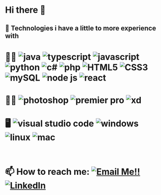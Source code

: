 # Hi there 👋

## 🤹 Technologies i have a little to more experience with
 
# 👨‍💻 ![java](https://img.shields.io/badge/Java-ED8B00?style=for-the-badge&logo=java&logoColor=white) ![typescript](https://img.shields.io/badge/TypeScript-3178C6?style=for-the-badge&logo=typescript&logoColor=white) ![javascript](https://img.shields.io/badge/JavaScript-323330?style=for-the-badge&logo=javascript&logoColor=F7DF1E) ![python](https://img.shields.io/badge/Python-3776AB?style=for-the-badge&logo=python&logoColor=white) ![c#](https://img.shields.io/badge/C%23-239120?style=for-the-badge&logo=c-sharp&logoColor=white) ![php](https://img.shields.io/badge/PHP-777BB4?style=for-the-badge&logo=php&logoColor=white) ![HTML5](https://img.shields.io/badge/HTML5-E34F26?style=for-the-badge&logo=html5&logoColor=white) ![CSS3](https://img.shields.io/badge/CSS3-1572B6?style=for-the-badge&logo=css3&logoColor=white) ![mySQL](https://img.shields.io/badge/MySQL-005C84?style=for-the-badge&logo=mysql&logoColor=white) ![node js](https://img.shields.io/badge/Node.js-339933?style=for-the-badge&logo=nodedotjs&logoColor=white) ![react](https://img.shields.io/badge/React-20232A?style=for-the-badge&logo=react&logoColor=61DAFB)
 
# 👨‍🎨 ![photoshop](https://img.shields.io/badge/Adobe%20Photoshop-31A8FF?style=for-the-badge&logo=Adobe%20Photoshop&logoColor=black) ![premier pro](https://img.shields.io/badge/Adobe%20Premiere%20Pro-9999FF?style=for-the-badge&logo=Adobe%20Premiere%20Pro&logoColor=white) ![xd](https://img.shields.io/badge/Adobe%20XD-470137?style=for-the-badge&logo=Adobe%20XD&logoColor=#FF61F6)

# 🖥️ ![visual studio code](https://img.shields.io/badge/Visual_Studio_Code-0078D4?style=for-the-badge&logo=visual%20studio%20code&logoColor=white) ![windows](https://img.shields.io/badge/Windows-0078D6?style=for-the-badge&logo=windows&logoColor=white) ![linux](https://img.shields.io/badge/Linux-FCC624?style=for-the-badge&logo=linux&logoColor=black) ![mac](https://img.shields.io/badge/mac%20os-000000?style=for-the-badge&logo=apple&logoColor=white)

<br>

# 📫 How to reach me: <a href="mailto:eliaschairi@icloud.com">![Email Me!!](https://img.shields.io/static/v1?style=for-the-badge&message=iCloud&color=3693F3&logo=iCloud&logoColor=FFFFFF&label=)</a> <a href="https://www.linkedin.com/in/elias-pettersen-chairi-30083a21a/">![LinkedIn](https://img.shields.io/badge/LinkedIn-0077B5?style=for-the-badge&logo=linkedin&logoColor=white)</a>


<!--
**Elias-Chairi/Elias-Chairi** is a ✨ _special_ ✨ repository because its `README.md` (this file) appears on your GitHub profile.

Here are some ideas to get you started:

- 🔭 I’m currently working on ...
- 🌱 I’m currently learning ...
- 👯 I’m looking to collaborate on ...
- 🤔 I’m looking for help with ...
- 💬 Ask me about ...
- 📫 How to reach me: ...
- 😄 Pronouns: ...
- ⚡ Fun fact: ...
-->
